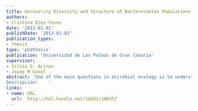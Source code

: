 ```yaml
---
title: Uncovering Diversity and Structure of Bacteroidetes Populations in Marine Environments 
authors:
- Cristina Díez-Vives
date: '2013-01-01'
publishDate: '2013-01-01'
publication_types:
- thesis
type: 'phdthesis'
publication: 'Universidad de Las Palmas de Gran Canaria'
supervisor:
- Silvia G. Acinas
- Josep M Gasol
abstract: 'One of the main questions in microbial ecology is to understand what are the processes that structure and govern the species composition of communities. Answering to this question implies the need to detect bacterial species in environmental samples or at least to define ecologically meaningful “units of differentiation”. The dynamics and distribution of different broad taxonomic groups that constitute the bacterioplankton (at the phylum or class level) has been widely studied. The different large groups are known to follow different spatial distributions and seasonal cycles, but important variations also occur at lower levels (i.e. species or ecologically distinct populations). In this thesis we aimed to study some of these aspects for an important group of marine bacteria: the phylum Bacteroidetes. First at all, we evaluated the existing molecular tools in an updated phylogenetical and methodological context. Strengths and weaknesses of different probes used in different techniques were thoroughly studied and discussed, and alternatives were designed for some specific purposes related with the study of this group in marine environmental samples. Standing on these tools, we studied the phylum at different levels of resolution resulting from assorted molecular approaches. We related entire phylum abundances with environmental parameters as they vary spatially and temporally in the oceanic realm. We identified the most abundant phylotypes forming the Bacteroidetes assemblages and their ecological variability. Both the relative abundance and the changes in the phylotypes constituting the community followed clear spatial and seasonal patterns, which were thoroughly described. To increase the resolution of our study, we built extensive clone libraries including the 16S-ITS-23S ribosomal operon. The phylogenetic study of these sequences from different environmental samples showed that closely related phylotypes were organized in monophyletic clades of habitat specific sequences. This confirmed that similar bacteria (in terms of the 16S rRNA) seem to present different physiologies, which would drive their distribution and adaption to specific ecological niches. The study of the distributions of these clades would help to understand the ecology of this group. Finally, we integrated the above information to design several clade-specific qPCR primer sets targeting putative Bacteroidetes ecotypes. These primers were thoroughly tested as the best possible compromise between specificity and performance for the intended purpose, and they were extensively evaluated in silico. An optimization of the qPCR technique workflow and a demonstration of its usefulness was carried out using the NS2b group. These primers offer a toolbox for hierarchical quantitative studies characterizing Bacteroidetes populations in different environments. Such studies should help to explore and corroborate links of certain groups with specific habitats and environmental variables
Descripción: 	'
links:
- name: URL
  url:  http://hdl.handle.net/10261/100357
---
```

